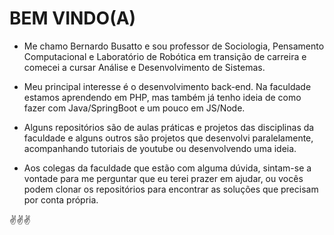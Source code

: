 # BEM VINDO(A)



- Me chamo Bernardo Busatto e sou professor de Sociologia, Pensamento Computacional e Laboratório de Robótica em transição de carreira e comecei a cursar Análise e Desenvolvimento de Sistemas.
- Meu principal interesse é o desenvolvimento back-end. Na faculdade estamos aprendendo em PHP, mas também já tenho ideia de como fazer com Java/SpringBoot e um pouco em JS/Node.

- Alguns repositórios são de aulas práticas e projetos das disciplinas da faculdade e alguns outros são projetos que desenvolvi paralelamente, acompanhando tutoriais de youtube ou desenvolvendo uma ideia.

- Aos colegas da faculdade que estão com alguma dúvida, sintam-se a vontade para me perguntar que eu terei prazer em ajudar, ou vocês podem clonar os repositórios para encontrar as soluções que precisam por conta própria. 

:v::v::v:




<!---
berbusatto/berbusatto is a ✨ special ✨ repository because its `README.md` (this file) appears on your GitHub profile.
You can click the Preview link to take a look at your changes.
--->
